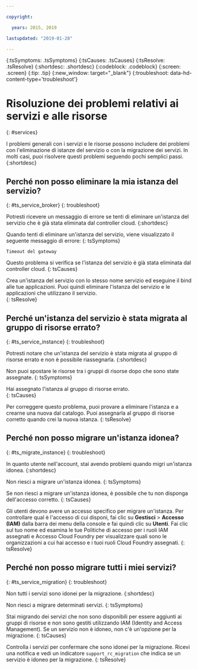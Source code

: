 ```yaml
---

copyright:

  years: 2015, 2019

lastupdated: "2019-01-28"

---
```



{:tsSymptoms: .tsSymptoms}
{:tsCauses: .tsCauses}
{:tsResolve: .tsResolve}
{:shortdesc: .shortdesc}
{:codeblock: .codeblock}
{:screen: .screen}
{:tip: .tip}
{:new_window: target="_blank"}
{:troubleshoot: data-hd-content-type='troubleshoot'}


# Risoluzione dei problemi relativi ai servizi e alle risorse
{: #services}

I problemi generali con i servizi e le risorse possono includere dei problemi con l'eliminazione di istanze del servizio o con la migrazione dei servizi. In molti casi, puoi risolvere questi problemi seguendo pochi semplici passi.
{:shortdesc}

## Perché non posso eliminare la mia istanza del servizio?
{: #ts_service_broker}
{: troubleshoot}

Potresti ricevere un messaggio di errore se tenti di eliminare un'istanza del servizio che è già stata eliminata dal controller cloud.
{:shortdesc}

Quando tenti di eliminare un'istanza del servizio, viene visualizzato il seguente messaggio di errore:
{: tsSymptoms}

`Timeout del gateway`

Questo problema si verifica se l'istanza del servizio è già stata eliminata dal controller cloud.
{: tsCauses}

Crea un'istanza del servizio con lo stesso nome servizio ed eseguine il bind alle tue applicazioni. Puoi quindi eliminare l'istanza del servizio e le applicazioni che utilizzano il servizio.   
{: tsResolve}

## Perché un'istanza del servizio è stata migrata al gruppo di risorse errato? 
{: #ts_service_instance}
{: troubleshoot}

Potresti notare che un'istanza del servizio è stata migrata al gruppo di risorse errato e non è possibile riassegnarla. 
{:shortdesc}

Non puoi spostare le risorse tra i gruppi di risorse dopo che sono state assegnate.
{: tsSymptoms}

Hai assegnato l'istanza al gruppo di risorse errato.  
{: tsCauses}

Per correggere questo problema, puoi provare a eliminare l'istanza e a crearne una nuova dal catalogo. Puoi assegnarla al gruppo di risorse corretto quando crei la nuova istanza.
{: tsResolve}

## Perché non posso migrare un'istanza idonea?
{: #ts_migrate_instance}
{: troubleshoot}

In quanto utente nell'account, stai avendo problemi quando migri un'istanza idonea. 
{:shortdesc}

Non riesci a migrare un'istanza idonea. 
{: tsSymptoms}

Se non riesci a migrare un'istanza idonea, è possibile che tu non disponga dell'accesso corretto. 
{: tsCauses}

Gli utenti devono avere un accesso specifico per migrare un'istanza. Per controllare qual è l'accesso di cui disponi, fai clic su **Gestisci** &gt; **Accesso (IAM)** dalla barra dei menu della console e fai quindi clic su **Utenti**. Fai clic sul tuo nome ed esamina le tue Politiche di accesso per i ruoli IAM assegnati e Accesso Cloud Foundry per visualizzare quali sono le organizzazioni a cui hai accesso e i tuoi ruoli Cloud Foundry assegnati. 
{: tsResolve}

## Perché non posso migrare tutti i miei servizi?
{: #ts_service_migration}
{: troubleshoot}

Non tutti i servizi sono idonei per la migrazione. 
{:shortdesc}

Non riesci a migrare determinati servizi. 
{: tsSymptoms}

Stai migrando dei servizi che non sono disponibili per essere aggiunti ai gruppi di risorse e non sono gestiti utilizzando IAM (Identity and Access Management). Se un servizio non è idoneo, non c'è un'opzione per la migrazione. 
{: tsCauses}

Controlla i servizi per confermare che sono idonei per la migrazione. Ricevi una notifica e vedi un indicatore `support_rc_migration` che indica se un servizio è idoneo per la migrazione.
{: tsResolve}
